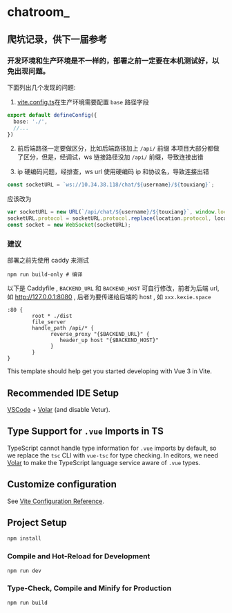 # chatroom_

## 爬坑记录，供下一届参考

### 开发环境和生产环境是不一样的，部署之前一定要在本机测试好，以免出现问题。
下面列出几个发现的问题:  
1. [vite.config.ts](vite.config.ts)在生产环境需要配置 `base` 路径字段
```ts
export default defineConfig({
  base: './',
  //...
})
```

2. 前后端路径一定要做区分，比如后端路径加上 `/api/` 前缀
本项目大部分都做了区分，但是，经调试，ws 链接路径没加 `/api/` 前缀，导致连接出错

3. ip 硬编码问题，经排查，ws url 使用硬编码 ip 和协议名，导致连接出错
```ts
const socketURL = `ws://10.34.38.118/chat/${username}/${touxiang}`; 
```
应该改为
```ts
var socketURL = new URL(`/api/chat/${username}/${touxiang}`, window.location.href);
socketURL.protocol = socketURL.protocol.replace(location.protocol, location.protocol === 'https:' ? 'wss' : 'ws');
const socket = new WebSocket(socketURL); 
```

### 建议
部署之前先使用 caddy 来测试
```shell
npm run build-only # 编译
```
以下是 Caddyfile , `BACKEND_URL` 和 `BACKEND_HOST` 可自行修改，前者为后端 url, 如 http://127.0.0.1:8080 , 后者为要传递给后端的 host , 如 `xxx.kexie.space`  
```Caddyfile
:80 {
        root * ./dist
        file_server
        handle_path /api/* {
              reverse_proxy "{$BACKEND_URL}" {
                 header_up host "{$BACKEND_HOST}"
              }
        }
}
```



This template should help get you started developing with Vue 3 in Vite.

## Recommended IDE Setup

[VSCode](https://code.visualstudio.com/) + [Volar](https://marketplace.visualstudio.com/items?itemName=Vue.volar) (and disable Vetur).

## Type Support for `.vue` Imports in TS

TypeScript cannot handle type information for `.vue` imports by default, so we replace the `tsc` CLI with `vue-tsc` for type checking. In editors, we need [Volar](https://marketplace.visualstudio.com/items?itemName=Vue.volar) to make the TypeScript language service aware of `.vue` types.

## Customize configuration

See [Vite Configuration Reference](https://vitejs.dev/config/).

## Project Setup

```sh
npm install
```

### Compile and Hot-Reload for Development

```sh
npm run dev
```

### Type-Check, Compile and Minify for Production

```sh
npm run build
```

